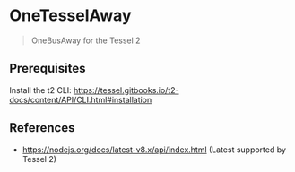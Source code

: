 # OneTesselAway

> OneBusAway for the Tessel 2

## Prerequisites

Install the t2 CLI: https://tessel.gitbooks.io/t2-docs/content/API/CLI.html#installation

## References

-   https://nodejs.org/docs/latest-v8.x/api/index.html (Latest supported by Tessel 2)
